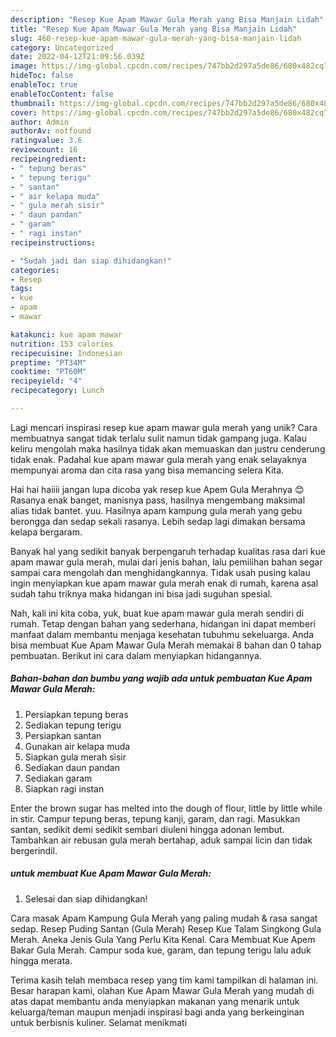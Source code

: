 ```yaml
---
description: "Resep Kue Apam Mawar Gula Merah yang Bisa Manjain Lidah"
title: "Resep Kue Apam Mawar Gula Merah yang Bisa Manjain Lidah"
slug: 460-resep-kue-apam-mawar-gula-merah-yang-bisa-manjain-lidah
category: Uncategorized
date: 2022-04-12T21:09:56.039Z
image: https://img-global.cpcdn.com/recipes/747bb2d297a5de86/680x482cq70/kue-apam-mawar-gula-merah-foto-resep-utama.jpg
hideToc: false
enableToc: true
enableTocContent: false
thumbnail: https://img-global.cpcdn.com/recipes/747bb2d297a5de86/680x482cq70/kue-apam-mawar-gula-merah-foto-resep-utama.jpg
cover: https://img-global.cpcdn.com/recipes/747bb2d297a5de86/680x482cq70/kue-apam-mawar-gula-merah-foto-resep-utama.jpg
author: Admin
authorAv: notfound
ratingvalue: 3.6
reviewcount: 16
recipeingredient:
- " tepung beras"
- " tepung terigu"
- " santan"
- " air kelapa muda"
- " gula merah sisir"
- " daun pandan"
- " garam"
- " ragi instan"
recipeinstructions:

- "Sudah jadi dan siap dihidangkan!"
categories:
- Resep
tags:
- kue
- apam
- mawar

katakunci: kue apam mawar 
nutrition: 153 calories
recipecuisine: Indonesian
preptime: "PT34M"
cooktime: "PT60M"
recipeyield: "4"
recipecategory: Lunch

---
```





Lagi mencari inspirasi resep kue apam mawar gula merah yang unik? Cara membuatnya sangat tidak terlalu sulit namun tidak gampang juga. Kalau keliru mengolah maka hasilnya tidak akan memuaskan dan justru cenderung tidak enak. Padahal kue apam mawar gula merah yang enak selayaknya mempunyai aroma dan cita rasa yang bisa memancing selera Kita.





Hai hai haiiii jangan lupa dicoba yak resep kue Apem Gula Merahnya 😊Rasanya enak banget, manisnya pass, hasilnya mengembang maksimal alias tidak bantet. yuu. Hasilnya apam kampung gula merah yang gebu berongga dan sedap sekali rasanya. Lebih sedap lagi dimakan bersama kelapa bergaram.

Banyak hal yang sedikit banyak berpengaruh terhadap kualitas rasa dari kue apam mawar gula merah, mulai dari jenis bahan, lalu pemilihan bahan segar sampai cara mengolah dan menghidangkannya. Tidak usah pusing kalau ingin menyiapkan kue apam mawar gula merah enak di rumah, karena asal sudah tahu triknya maka hidangan ini bisa jadi suguhan spesial.






Nah, kali ini kita coba, yuk, buat kue apam mawar gula merah sendiri di rumah. Tetap dengan bahan yang sederhana, hidangan ini dapat memberi manfaat dalam membantu menjaga kesehatan tubuhmu sekeluarga. Anda bisa membuat Kue Apam Mawar Gula Merah memakai 8 bahan dan 0 tahap pembuatan. Berikut ini cara dalam menyiapkan hidangannya.

<!--inarticleads1-->

##### Bahan-bahan dan bumbu yang wajib ada untuk pembuatan Kue Apam Mawar Gula Merah:

1. Persiapkan  tepung beras
1. Sediakan  tepung terigu
1. Persiapkan  santan
1. Gunakan  air kelapa muda
1. Siapkan  gula merah sisir
1. Sediakan  daun pandan
1. Sediakan  garam
1. Siapkan  ragi instan


Enter the brown sugar has melted into the dough of flour, little by little while in stir. Campur tepung beras, tepung kanji, garam, dan ragi. Masukkan santan, sedikit demi sedikit sembari diuleni hingga adonan lembut. Tambahkan air rebusan gula merah bertahap, aduk sampai licin dan tidak bergerindil. 

<!--inarticleads2-->

#####  untuk membuat Kue Apam Mawar Gula Merah:


1. Selesai dan siap dihidangkan!

Cara masak Apam Kampung Gula Merah yang paling mudah &amp; rasa sangat sedap. Resep Puding Santan (Gula Merah) Resep Kue Talam Singkong Gula Merah. Aneka Jenis Gula Yang Perlu Kita Kenal. Cara Membuat Kue Apem Bakar Gula Merah. Campur soda kue, garam, dan tepung terigu lalu aduk hingga merata. 

Terima kasih telah membaca resep yang tim kami tampilkan di halaman ini. Besar harapan kami, olahan Kue Apam Mawar Gula Merah yang mudah di atas dapat membantu anda menyiapkan makanan yang menarik untuk keluarga/teman maupun menjadi inspirasi bagi anda yang berkeinginan untuk berbisnis kuliner. Selamat menikmati
